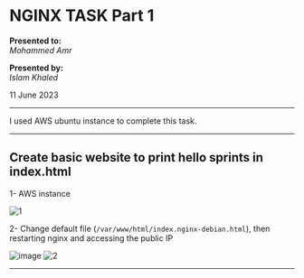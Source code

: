 # NGINX TASK Part 1

**Presented to:**    
_Mohammed Amr_    

**Presented by:**   
_Islam Khaled_    

11 June 2023

-----------------------------------------
I used AWS ubuntu instance to complete this task.

-----------------------------------------
## Create basic website to print hello sprints in index.html

1- AWS instance

![1](https://github.com/eslamkhaled560/Sprints-Tasks/assets/54172897/7b67a74d-65b4-411d-a958-bc7b0d0ca4b8)

2- Change default file (```/var/www/html/index.nginx-debian.html```), then restarting nginx and accessing the public IP

![image](https://github.com/eslamkhaled560/Sprints-Tasks/assets/54172897/4ec6da54-910d-4b95-8506-cfe3e65068d4)
![2](https://github.com/eslamkhaled560/Sprints-Tasks/assets/54172897/c82bb7a2-b49f-480b-84a7-07c4ba2dcfac)

-----------------------------------------
